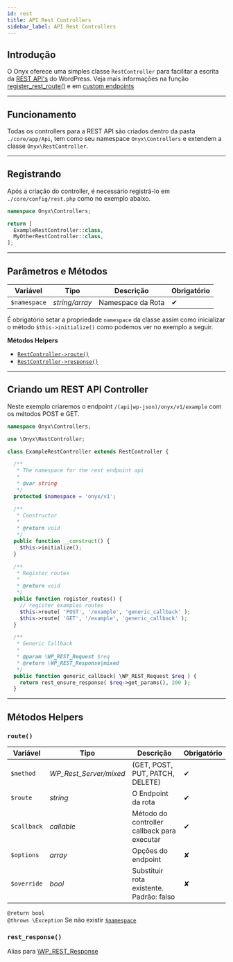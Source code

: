 ```yaml
---
id: rest
title: API Rest Controllers
sidebar_label: API Rest Controllers
---
```


## Introdução

O Onyx oferece uma simples classe `RestController` para facilitar a escrita da [REST API's](https://developer.wordpress.org/rest-api/) do WordPress. Veja mais informações na função [register_rest_route()](https://developer.wordpress.org/reference/functions/register_rest_route/) e em [custom endpoints](https://developer.wordpress.org/rest-api/extending-the-rest-api/adding-custom-endpoints/)

---

## Funcionamento

Todas os controllers para a REST API são criados dentro da pasta `./core/app/Api`, tem como seu namespace `Onyx\Controllers` e extendem a classe `Onyx\RestController`.

---

## Registrando

Após a criação do controller, é necessário registrá-lo em `./core/config/rest.php` como no exemplo abaixo.

```php
namespace Onyx\Controllers;

return [
  ExampleRestController::class,
  MyOtherRestController::class,
];
```

---

## Parâmetros e Métodos

| Variável     | Tipo           | Descrição         | Obrigatório |
|--------------|----------------|-------------------|-------------|
| `$namespace` | *string/array* | Namespace da Rota | ✔           |

É obrigatório setar a propriedade `namespace` da classe assim como inicializar o método `$this->initialize()` como podemos ver no exemplo a seguir.

**Métodos Helpers**

- [`RestController->route()`](#route)
- [`RestController->response()`](#response)

---

## Criando um REST API Controller

Neste exemplo criaremos o endpoint `/(api|wp-json)/onyx/v1/example` com os métodos POST e GET.

```php
namespace Onyx\Controllers;

use \Onyx\RestController;

class ExampleRestController extends RestController {

  /**
   * The namespace for the rest endpoint api
   *
   * @var string
   */
  protected $namespace = 'onyx/v1';

  /**
   * Constructor
   *
   * @return void
   */
  public function __construct() {
    $this->initialize();
  }

  /**
   * Register routes
   *
   * @return void
   */
  public function register_routes() {
    // register examples routes
    $this->route( 'POST', '/example', 'generic_callback' );
    $this->route( 'GET', '/example', 'generic_callback' );
  }

  /**
   * Generic Callback
   *
   * @param \WP_REST_Request $req
   * @return \WP_REST_Response|mixed
   */
  public function generic_callback( \WP_REST_Request $req ) {
    return rest_ensure_response( $req->get_params(), 200 );
  }
```

---

## Métodos Helpers

### `route()`

| Variável    | Tipo                   | Descrição                                   | Obrigatório |
|-------------|------------------------|---------------------------------------------|-------------|
| `$method`   | *WP_Rest_Server/mixed* | (GET, POST, PUT, PATCH, DELETE)             | ✔           |
| `$route`    | *string*               | O Endpoint da rota                          | ✔           |
| `$callback` | *callable*             | Método do controller callback para executar | ✔           |
| `$options`  | *array*                | Opções do endpoint                          | ✘           |
| `$override` | *bool*                 | Substituir rota existente. Padrão: falso    | ✘           |

`@return bool`  
`@throws \Exception` Se não existir [`$namespace`](#parâmetros-e-métodos)

### `rest_response()`

Alias para [\WP_REST_Response](https://developer.wordpress.org/reference/classes/wp_rest_response/)
